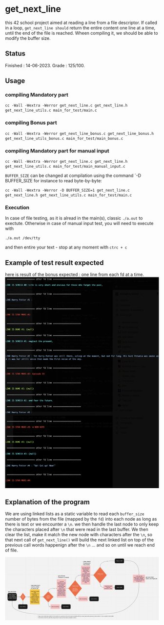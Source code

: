 # get_next_line

this 42 school project aimed at reading a line from a file descriptor. 
If called in a loop, `get_next_line should` return the entire content one line at a time, until the end of the file is reached.
Wheen compiling it, we should be able to modify the buffer size.

## Status
Finished : 14-06-2023.  Grade : 125/100.

## Usage
### compiling Mandatory part
```shell
cc -Wall -Wextra -Werror get_next_line.c get_next_line.h get_next_line_utils.c main_for_test/main.c
```
### compiling Bonus part
```shell
cc -Wall -Wextra -Werror get_next_line_bonus.c get_next_line_bonus.h get_next_line_utils_bonus.c main_for_test/main_bonus.c
```
### compiling Mandatory part for manual input
```shell
cc -Wall -Wextra -Werror get_next_line.c get_next_line.h get_next_line_utils.c main_for_test/main_manual_input.c
```

`BUFFER_SIZE` can be changed at compilation using the command `-D BUFFER_SIZE for instance to read byte-by-byte:
```shell
cc -Wall -Wextra -Werror -D BUFFER_SIZE=1 get_next_line.c get_next_line.h get_next_line_utils.c main_for_test/main.c
```
### Execution 

In case of file testing, as it is alread in the main(s), classic `./a.out` to exectute. Otherwise in case of manual input test, you will need to execute with 
```shell
./a.out /dev/tty
```
and then entire your text - stop at any moment with `ctrc + c`

## Example of test result expected
here is result of the bonus expected : one line from each fd at a time.
![test resutls](/img/test.png)
## Explanation of the program
We are using linked lists as a static variable to read each `buffer_size` number of bytes from the file (mapped by the `fd`) into each node as long as there is text or we encounter a `\n`. we then handle the last node to only keep the characters placed after `\n` that were read in the last buffer. 
We then clear the list, make it match the new node with characters after the `\n`, so that next call of `get_next_line()` will build the next linked list on top of the previous call words happenign after the `\n` ... and so on until we reach end of file.

![flow chart](/img/flow_chart.png)



